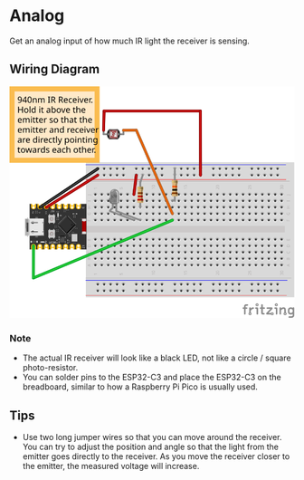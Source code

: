 # Analog
Get an analog input of how much IR light the receiver is sensing.

## Wiring Diagram
![Fritzing Bread Board](./Sketch_bb.svg)

### Note
- The actual IR receiver will look like a black LED, not like a circle / square photo-resistor.
- You can solder pins to the ESP32-C3 and place the ESP32-C3 on the breadboard, similar to how a Raspberry Pi Pico is usually used.

## Tips
- Use two long jumper wires so that you can move around the receiver. You can try to adjust the position and angle so that the light from the emitter goes directly to the receiver. As you move the receiver closer to the emitter, the measured voltage will increase.
